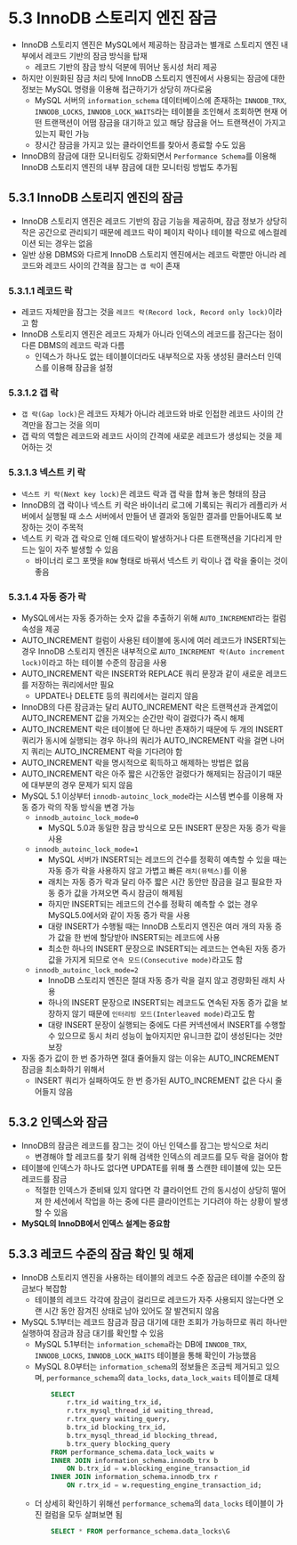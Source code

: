 # 5.3 InnoDB 스토리지 엔진 잠금
- InnoDB 스토리지 엔진은 MySQL에서 제공하는 잠금과는 별개로 스토리지 엔진 내부에서 레코드 기반의 잠금 방식을 탑재
  - 레코드 기반의 잠금 방식 덕분에 뛰어난 동시성 처리 제공
- 하지만 이원화된 잠금 처리 탓에 InnoDB 스토리지 엔진에서 사용되는 잠금에 대한 정보는 MySQL 명령을 이용해 접근하기가 상당히 까다로움
  - MySQL 서버의 `information_schema` 데이터베이스에 존재하는 `INNODB_TRX`, `INNODB_LOCKS`, `INNODB_LOCK_WAITS`라는 테이블을 조인해서 조회하면 현재 어떤 트랜잭션이 어떰 잠금을 대기하고 있고 해당 잠금을 어느 트랜잭션이 가지고 있는지 확인 가능
  - 장시간 잠금을 가지고 있는 클라이언트를 찾아서 종료할 수도 있음
- InnoDB의 잠금에 대한 모니터링도 강화되면서 `Performance Schema`를 이용해 InnoDB 스토리지 엔진의 내부 잠금에 대한 모니터링 방법도 추가됨

## 5.3.1 InnoDB 스토리지 엔진의 잠금
- InnoDB 스토리지 엔진은 레코드 기반의 잠금 기능을 제공하며, 잠금 정보가 상당히 작은 공간으로 관리되기 때문에 레코드 락이 페이지 락이나 테이블 락으로 에스컬레이션 되는 경우는 없음
- 일반 상용 DBMS와 다르게 InnoDB 스토리지 엔진에서는 레코드 락뿐만 아니라 레코드와 레코드 사이의 간격을 잠그는 `갭 락`이 존재

### 5.3.1.1 레코드 락
- 레코드 자체만을 잠그는 것을 `레코드 락(Record lock, Record only lock)`이라고 함
- InnoDB 스토리지 엔진은 레코드 자체가 아니라 인덱스의 레코드를 잠근다는 점이 다른 DBMS의 레코드 락과 다름
  - 인덱스가 하나도 없는 테이블이더라도 내부적으로 자동 생성된 클러스터 인덱스를 이용해 잠금을 설정

### 5.3.1.2 갭 락
- `갭 락(Gap lock)`은 레코드 자체가 아니라 레코드와 바로 인접한 레코드 사이의 간격만을 잠그는 것을 의미
- 갭 락의 역할은 레코드와 레코드 사이의 간격에 새로운 레코드가 생성되는 것을 제어하는 것

### 5.3.1.3 넥스트 키 락
- `넥스트 키 락(Next key lock)`은 레코드 락과 갭 락을 합쳐 놓은 형태의 잠금
- InnoDB의 갭 락이나 넥스트 키 락은 바이너리 로그에 기록되는 쿼리가 레플리카 서버에서 실행될 때 소스 서버에서 만들어 낸 결과와 동일한 결과를 만들어내도록 보장하는 것이 주목적
- 넥스트 키 락과 갭 락으로 인해 데드락이 발생하거나 다른 트랜잭션을 기다리게 만드는 일이 자주 발생할 수 있음
  - 바이너리 로그 포맷을 `ROW` 형태로 바꿔서 넥스트 키 락이나 갭 락을 줄이는 것이 좋음

### 5.3.1.4 자동 증가 락
- MySQL에서는 자동 증가하는 숫자 값을 추출하기 위해 `AUTO_INCREMENT`라는 컬럼 속성을 제공
- AUTO_INCREMENT 컬럼이 사용된 테이블에 동시에 여러 레코드가 INSERT되는 경우 InnoDB 스토리지 엔진은 내부적으로 `AUTO_INCREMENT 락(Auto increment lock)`이라고 하는 테이블 수준의 잠금을 사용
- AUTO_INCREMENT 락은 INSERT와 REPLACE 쿼리 문장과 같이 새로운 레코드를 저장하는 쿼리에서만 필요
  - UPDATE나 DELETE 등의 쿼리에서는 걸리지 않음
- InnoDB의 다른 잠금과는 달리 AUTO_INCREMENT 락은 트랜잭션과 관계없이 AUTO_INCREMENT 값을 가져오는 순간만 락이 걸렸다가 즉시 해제
- AUTO_INCREMENT 락은 테이블에 단 하나만 존재하기 때문에 두 개의 INSERT 쿼리가 동시에 실행되는 경우 하나의 쿼리가 AUTO_INCREMENT 락을 걸면 나머지 쿼리는 AUTO_INCREMENT 락을 기다려야 함
- AUTO_INCREMENT 락을 명시적으로 획득하고 해제하는 방법은 없음
- AUTO_INCREMENT 락은 아주 짧은 시간동안 걸렸다가 해제되는 잠금이기 때문에 대부분의 경우 문제가 되지 않음
- MySQL 5.1 이상부터 `innodb-autoinc_lock_mode`라는 시스템 변수를 이용해 자동 증가 락의 작동 방식을 변경 가능
  - `innodb_autoinc_lock_mode=0`
    - MySQL 5.0과 동일한 잠금 방식으로 모든 INSERT 문장은 자동 증가 락을 사용
  - `innodb_autoinc_lock_mode=1`
    - MySQL 서버가 INSERT되는 레코드의 건수를 정확히 예측할 수 있을 때는 자동 증가 락을 사용하지 않고 가볍고 빠른 `래치(뮤텍스)`를 이용
    - 래치는 자동 증가 락과 달리 아주 짧은 시간 동안만 잠금을 걸고 필요한 자동 증가 값을 가져오면 즉시 잠금이 해제됨
    - 하지만 INSERT되는 레코드의 건수를 정확히 예측할 수 없는 경우 MySQL5.0에서와 같이 자동 증가 락을 사용
    - 대량 INSERT가 수행될 때는 InnoDB 스토리지 엔진은 여러 개의 자동 증가 값을 한 번에 할당받아 INSERT되는 레코드에 사용
    - 최소한 하나의 INSERT 문장으로 INSERT되는 레코드는 연속된 자동 증가 값을 가지게 되므로 `연속 모드(Consecutive mode)`라고도 함
  - `innodb_autoinc_lock_mode=2`
    - InnoDB 스토리지 엔진은 절대 자동 증가 락을 걸지 않고 경량화된 래치 사용
    - 하나의 INSERT 문장으로 INSERT되는 레코드도 연속된 자동 증가 값을 보장하지 않기 때문에 `인터리빙 모드(Interleaved mode)`라고도 함
    - 대량 INSERT 문장이 실행되는 중에도 다른 커넥션에서 INSERT를 수행할 수 있으므로 동시 처리 성능이 높아지지만 유니크한 값이 생성된다는 것만 보장
- 자동 증가 값이 한 번 증가하면 절대 줄어들지 않는 이유는 AUTO_INCREMENT 잠금을 최소화하기 위해서
  - INSERT 쿼리가 실패하여도 한 번 증가된 AUTO_INCREMENT 값은 다시 줄어들지 않음

## 5.3.2 인덱스와 잠금
- InnoDB의 잠금은 레코드를 잠그는 것이 아닌 인덱스를 잠그는 방식으로 처리
  - 변경해야 할 레코드를 찾기 위해 검색한 인덱스의 레코드를 모두 락을 걸어야 함
- 테이블에 인덱스가 하나도 없다면 UPDATE를 위해 풀 스캔한 테이블에 있는 모든 레코드를 잠금
  - 적절한 인덱스가 준비돼 있지 않다면 각 클라이언트 간의 동시성이 상당히 떨어져 한 세션에서 작업을 하는 중에 다른 클라이언트는 기다려야 하는 상황이 발생할 수 있음
- **MySQL의 InnoDB에서 인덱스 설계는 중요함**

## 5.3.3 레코드 수준의 잠금 확인 및 해제
- InnoDB 스토리지 엔진을 사용하는 테이블의 레코드 수준 잠금은 테이블 수준의 잠금보다 복잡함
  - 테이블의 레코드 각각에 잠금이 걸리므로 레코드가 자주 사용되지 않는다면 오랜 시간 동안 잠겨진 상태로 남아 있어도 잘 발견되지 않음
- MySQL 5.1부터는 레코드 잠금과 잠금 대기에 대한 조회가 가능하므로 쿼리 하나만 실행하여 잠금과 잠금 대기를 확인할 수 있음
  - MySQL 5.1부터는 `information_schema`라는 DB에 `INNODB_TRX`, `INNODB_LOCKS`, `INNODB_LOCK_WAITS` 테이블을 통해 확인이 가능했음
  - MySQL 8.0부터는 `information_schema`의 정보들은 조금씩 제거되고 있으며, `performance_schema`의 `data_locks`, `data_lock_waits` 테이블로 대체
    ```sql
        SELECT
            r.trx_id waiting_trx_id,
            r.trx_mysql_thread_id waiting_thread,
            r.trx_query waiting_query,
            b.trx_id blocking_trx_id,
            b.trx_mysql_thread_id blocking_thread,
            b.trx_query blocking_query
        FROM performance_schema.data_lock_waits w
        INNER JOIN information_schema.innodb_trx b
            ON b.trx_id = w.blocking_engine_transaction_id
        INNER JOIN information_schema.innodb_trx r
            ON r.trx_id = w.requesting_engine_transaction_id;
    ```
  - 더 상세히 확인하기 위해선 `performance_schema`의 `data_locks` 테이블이 가진 컬럼을 모두 살펴보면 됨
    ```sql
        SELECT * FROM performance_schema.data_locks\G
    ```